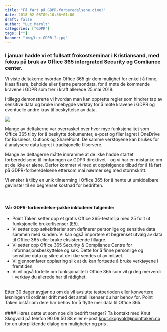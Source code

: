 ```yaml
---
title: "Få fart på GDPR-forberedelsene dine!"
date: 2018-02-08T09:10:36+01:00
draft: false
author: "Luc Marolt"
categories: ["GDPR"]
tags: [""]
banner: "img/Luc-GDPR-2.jpg"
---
```


 
### I januar hadde vi et fullsatt frokostseminar i Kristiansand, med fokus på bruk av Office 365 intergrated Security  og Comliance center. 

Vi viste deltakerne hvordan Office 365 gir dem mulighet for enkelt å finne, klassifisere, beholde eller fjerne persondata, for å møte de kommende kravene i GDPR som trer i kraft allerede 25.mai 2018. 

I tillegg demonstrerte vi hvordan man kan opprette regler som hindrer tap av sensitive data og bruke innebygde verktøy for å møte kravene i GDPR og eventuelle andre krav til beskyttelse av data.

 
<img class="img-fluid mt-3 mb-3" src="/img/Luc-GDPR-2.jpg" /> 

Mange av deltakerne var overrasket over hvor mye funksjonalitet som Office 365 tilby for å beskytte dokumenter, e-post og filer lagret i OneDrive for Business, Outlook og SharePoint. De samme verktøyene kan brukes for å analysere data lagret i tradisjonelle filservere. 

Mange av deltagerne måtte innrømme at de ikke hadde startet forberedelsene til innføringen av GDPR direktivet – og vi har en mistanke om at de ikke er alene. Derfor kommer vi med et oppfølgende tilbud for å få fart på GDPR-forberedelsene ettersom mai nærmer seg med stormskritt. 

Vi ønsker å tilby en unik tilnærming i Office 365 for å hente ut umiddelbare gevinster til en begrenset kostnad for bedriften. 
<br>  
<br>

#### Vår GDPR-forberedelse-pakke inkluderer følgende:

* Point Taken setter opp et gratis Office 365-testmiljø med 25 fullt ut funksjonelle brukerlisenser (E5). 
* Vi setter opp søkekriterier som definerer personlige og sensitive data sammen med kunden. 
Vi kan også importere et begrenset utvalg av data til Office 365 eller bruke eksisterende fillagre. 
* Vi setter opp Office 365 Security & Compliance Centre for informasjonsbeskyttelse og søk. 
Dette for å finne personlige og sensitive data og sikre at de ikke sendes ut av miljøet. 
* Vi gjennomfører opplæring slik at du kan fortsette å bruke verktøyene i fremtiden. 
* Vi vil også fortelle om funksjonalitet i Office 365 som vil gi deg merverdi i verktøy du allerede har til rådighet.

<br>
Etter 30 dager avgjør du om du vil avslutte testperioden eller konvertere løsningen til ordinær drift med det antall lisenser du har behov for. Point Taken bistår om dere har behov for å flytte mer data til Office 365. 
<br>
<br>
#### Høres dette ut som noe din bedrift trenger?
Ta kontakt med Knut Skogvold på telefon 90 09 50 88 eller e-post <a href="mailto:ut.skogvold@pointtaken.no">knut.skogvold@pointtaken.no</a> for en uforpliktende dialog om muligheter og pris . 
<br>
<br>